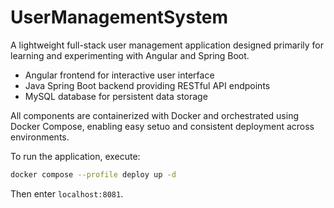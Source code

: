 # UserManagementSystem

A lightweight full-stack user management application designed primarily for learning and experimenting with Angular and Spring Boot.

- Angular frontend for interactive user interface
- Java Spring Boot backend providing RESTful API endpoints
- MySQL database for persistent data storage

All components are containerized with Docker and orchestrated using Docker Compose, enabling easy setuo and consistent deployment across environments.

To run the application, execute:
```sh
docker compose --profile deploy up -d
```
Then enter `localhost:8081`.